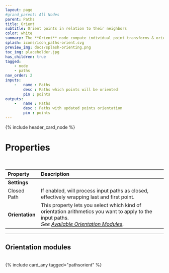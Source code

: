 ```yaml
---
layout: page
#grand_parent: All Nodes
parent: Paths
title: Orient
subtitle: Orient points in relation to their neighbors
color: white
summary: The **Orient** node compute individual point transforms & orientation based on its next & previous neighbors.
splash: icons/icon_paths-orient.svg
preview_img: docs/splash-orienting.png
toc_img: placeholder.jpg
has_children: true
tagged: 
    - node
    - paths
nav_order: 2
inputs:
    -   name : Paths
        desc : Paths which points will be oriented
        pin : points
outputs:
    -   name : Paths
        desc : Paths with updated points orientation
        pin : points
---
```


{% include header_card_node %}

# Properties
<br>

| Property       | Description          |
|:-------------|:------------------|
|**Settings**||
| Closed Path           | If enabled, will process input paths as closed, effectively wrapping last and first point.  |
| **Orientation**           | This property lets you select which kind of orientation arithmetics you want to apply to the input paths.<br>*See [Available Orientation Modules](#available-orienting-modules).*|

---
## Orientation modules
<br>
{% include card_any tagged="pathsorient" %}